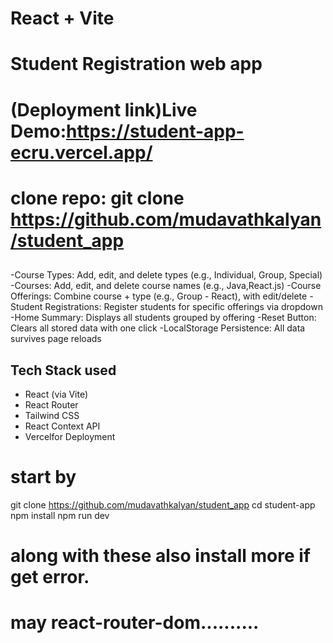 # React + Vite


# Student Registration web app

# (Deployment link)Live Demo:https://student-app-ecru.vercel.app/

# clone repo: git clone https://github.com/mudavathkalyan/student_app

##

-Course Types: Add, edit, and delete types (e.g., Individual, Group, Special)
-Courses: Add, edit, and delete course names (e.g., Java,React.js)
-Course Offerings: Combine course + type (e.g., Group - React), with edit/delete
-Student Registrations: Register students for specific offerings via dropdown
-Home Summary: Displays all students grouped by offering
-Reset Button: Clears all stored data with one click
-LocalStorage Persistence: All data survives page reloads

## Tech Stack used

- React (via Vite)
- React Router
- Tailwind CSS
- React Context API
- Vercelfor Deployment

# start by 

git clone https://github.com/mudavathkalyan/student_app
cd student-app
npm install
npm run dev

# along with these also install more if get error.
# may react-router-dom..........
